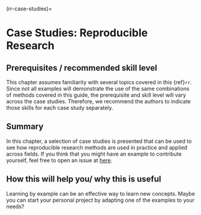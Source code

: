 (rr-case-studies)=
# Case Studies: Reproducible Research

## Prerequisites / recommended skill level

This chapter assumes familiarity with several topics covered in this {ref}`rr`.
Since not all examples will demonstrate the use of the same combinations of methods covered in this guide, the prerequisite and skill level will vary across the case studies.
Therefore, we recommend the authors to indicate those skills for each case study separately.

## Summary

In this chapter, a selection of case studies is presented that can be used to
see how reproducible research methods are used in practice and applied across fields.
If you think that you might have an example to contribute yourself, feel free
to open an issue at [here](https://github.com/alan-turing-institute/the-turing-way/issues).

## How this will help you/ why this is useful

Learning by example can be an effective way to learn new concepts.
Maybe you can start your personal project by adapting one of the examples
to your needs?
